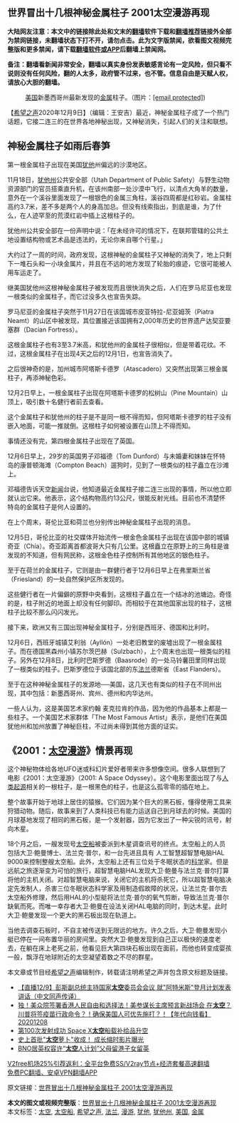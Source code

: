  <h2>世界冒出十几根神秘金属柱子 2001太空漫游再现</h2> <p class="notice"><b>大陆网友注意：本文中的链接除此处和文末的<a href="https://github.com/bannedbook/fanqiang" >翻墙</a>软件下载和<a href="https://github.com/killgcd/justmysocks/blob/master/README.md">翻墙推荐</a>链接外全部为禁网链接，未翻墙状态下打不开，请勿点击。此为文字版禁闻，欲看图文视频完整版和更多禁闻，请下载<a href="https://github.com/bannedbook/fanqiang">翻墙软件或APP</a>后翻墙上禁闻网。</p><p>备注：翻墙看新闻非常安全，翻墙以真实身份发表敏感言论有一定风险，但只看不说则没有任何风险，翻的人太多，政府管不过来，也不管。信息自由是天赋人权，请放心大胆的翻墙。</b></p>  <div class="entry"> <figure><figcaption><a href="https://www.bannedbook.org/bnews/tag/%e7%be%8e%e5%9b%bd/" class="st_tag internal_tag" rel="tag" title="标签 美国 下的日志">美国</a>新墨西哥州最新发现的<a href="https://www.bannedbook.org/bnews/tag/%E9%87%91%E5%B1%9E/" class="st_tag internal_tag" rel="tag" title="标签 金属 下的日志">金属</a>柱子。（图片：<a href="/cdn-cgi/l/email-protection" data-cfemail="c9bdbea0bdbdacbb8984a8b0a6bb82aca5a5acbb">[email&#160;protected]</a>)</figcaption></figure> <p>【<span class='wp_keywordlink_affiliate'><a href="https://www.soundofhope.org" title="希望之声" target="_blank">希望之声</a></span>2020年12月9日】（编辑：王安吉）最近，神秘金属柱子成了一个热门话题，它接二连三的在世界各地神秘出现，又神秘消失，引起人们的关注和联想。</p> <h2>神秘金属柱子如雨后春笋</h2> <p>第一根金属柱子出现在美国<a href="https://www.bannedbook.org/bnews/tag/%E7%8A%B9%E4%BB%96/" class="st_tag internal_tag" rel="tag" title="标签 犹他 下的日志">犹他</a>州偏远的沙漠地区。</p> <p></p> <p>11月18日，<a href="https://www.bannedbook.org/bnews/tag/%E7%8A%B9%E4%BB%96%E5%B7%9E/" class="st_tag internal_tag" rel="tag" title="标签 犹他州 下的日志">犹他州</a>公共安全部（Utah Department of Public Safety）与野生动物资源部门的官员搭乘直升机，在该州南部一处沙漠中飞行，以清点大角羊的数量，意外在一个溪谷里面发现了一根银色的金属三角柱，溪谷四周都是红砂岩。金属柱高约3.7米，差不多是两个人的身高加总。但没有线索指出，到底是谁，为了什么，在人迹罕至的荒漠红岩中插上这根柱子的。</p> <p>犹他州公共安全部在一份声明中说：「在未经许可的情况下，在联邦管辖的公共土地设置结构物或艺术品是违法的，无论你来自哪个行星。」</p> <p>大约过了一周的时间，政府发现，这根神秘的金属柱子又神秘的消失了，地上只剩下一堆石头和一小块金属片，并且在不远的地方发现了轮胎的痕迹，它很可能被人用车运走了。</p> <p>继美国犹他州这根神秘金属柱子被发现而且很快消失之后，人们在罗马尼亚也发现一根类似的金属柱子，而它过没多久也宣告失踪。</p> <p></p> <p>罗马尼亚的金属柱子突然于11月27日在该国城市皮亚特拉-尼亚姆茨（Piatra Neamt）的山区中被发现，其位置接近该国拥有2,000年历史的世界遗产达契亚要塞群（Dacian Fortress）。</p>  <p>这根金属柱子也有3至3.7米高，和犹他州的金属柱子很相似，但是带着花纹。不过，这根金属柱子在出现4天之后的12月1日，也宣告消失了。</p> <p>之后很神奇的是，加州城市阿塔斯卡德罗（Atascadero）又突然出现第三根金属柱子，再添神秘色彩。</p> <p></p> <p>12月2日早上，一根金属柱子出现在阿塔斯卡德罗的松树山（Pine Mountain）山顶上，吸引数十名健行者前去查看。</p> <p>这个金属柱子和犹他州的柱子是不是同一根不得而知，但阿塔斯卡德罗的柱子没有嵌入地面，可能一推就倒。这根柱子如何被设置在山顶上不得而知。</p> <p>事情还没有完，第四根金属柱子出现在了英国。</p> <p></p> <p>12月6日早上，29岁的英国男子邓福德（Tom Dunford）与未婚妻和妹妹在怀特岛的康普顿海滩（Compton Beach）遛狗时，见到了一根类似的柱子矗立在沙滩上。</p> <p>邓福德告诉天空<span class='wp_keywordlink_affiliate'><a href="https://www.bannedbook.org/" title="新闻">新闻</a></span>台说，他知道最近金属柱子接二连三出现的事情，所以他立即就认出它来。他表示，这个结构物高约13公尺，很能反射光线。目前也不清楚怀特岛的金属柱子是何人设置的。</p>  <p>在上个周末，哥伦比亚和荷兰也分别传出神秘金属柱子出现的消息。</p> <p></p> <p>12月5日，哥伦比亚的社交媒体开始流传一根金色金属柱子出现在该国中部的城镇奇亚（Chía）。奇亚距离首都波哥大只有几公里。这根矗立在原野上的三角柱是谁发现的不知道，但有网民称，这根金色柱子控制所有其他地区的银色柱子。</p> <p>至于在荷兰的金属柱子，它则是由一群健行者于12月6日早上在弗里斯兰省（Friesland）的一处自然保护区所发现的。</p> <p>这些健行者在一片偏僻的原野中央看到，这根柱子矗立在一个结冰的池塘边。奇怪的是，柱子附近的地面上却没有任何脚印。而相较于在其他国家出现的柱子，这根柱子比较不那么闪闪发光。</p> <p></p> <p>接下来，欧洲又有三国出现神秘金属柱子，分别是西班牙、德国和比利时。</p> <p></p> <p>12月6日，西班牙城镇艾利翁（Ayllón）一处老旧教堂的废墟出现了一根金属柱子。而在德国黑森州小镇苏尔茨巴赫（Sulzbach），上个周末也出现一根类似的柱子。另外在12月8日，比利时巴斯罗德（Baasrode）的一处马铃薯田里同样出现了一根类似的柱子。巴斯罗德位于该国北部的东<a href="https://www.bannedbook.org/bnews/tag/%E6%B3%95%E5%85%B0/" class="st_tag internal_tag" rel="tag" title="标签 法兰 下的日志">法兰</a>德斯省（East Flanders）。</p>  <p>至于在这种神秘金属柱子的发源地──美国，这几天也有类似的柱子在不同州出现，其中包括：新墨西哥州、宾州、德州和内华达州。</p> <p></p> <p>一些人认为，这是美国艺术家约翰 麦克拉肯的作品，因为他的作品基本上都是一些柱子。一个美国艺术家群体「The Most Famous Artist」表示，是他们在美国犹他州和加州放置了神秘巨柱，不过尚未得到其他方面的证实。</p> <h2>《2001：<a href="https://www.bannedbook.org/bnews/tag/%e5%a4%aa%e7%a9%ba/" class="st_tag internal_tag" rel="tag" title="标签 太空 下的日志">太空</a><a href="https://www.bannedbook.org/bnews/tag/%E6%BC%AB%E6%B8%B8/" class="st_tag internal_tag" rel="tag" title="标签 漫游 下的日志">漫游</a>》情景再现</h2> <p>这个神秘物体给各地UFO迷或科幻片爱好者带来许多想像空间。很多人联想到了电影《2001：太空漫游》（2001: A Space Odyssey）。这个电影里面出现了与<span class='wp_keywordlink'><a href="https://www.bannedbook.org/forum11/topic360.html" title="禁片：神秘的人类起源" target="_blank">人类起源</a></span>相关的一根柱子，是一根黑色的柱子，也是这么孤零零的插在地上。</p> <p></p> <p>整个故事开始于地球上居住的猿猴。它们因为某个巨大的黑石板，懂得使用工具来狩猎动物。随后，故事来到了人类科技已有能力运送自己到月球去的时候。美国的月球基地发现了相同的黑石板，是一个发射器，因为它发出了一种尖锐的讯号，射向木星。</p> <p>18个月之后，一艘发现号<a href="https://www.bannedbook.org/bnews/tag/%E5%A4%AA%E7%A9%BA%E8%88%B9/" class="st_tag internal_tag" rel="tag" title="标签 太空船 下的日志">太空船</a>被委派到木星调查讯号的终点。太空船上的人员包括大卫·鲍曼博士、法兰克·普尔，和一台先进且具有 人工智慧超智慧电脑HAL 9000来控制整艘太空船。此外，太空船上还有三位处于冬眠状态的<span class='wp_keywordlink'><a href="https://www.bannedbook.org/forum11/topic309.html" title="禁片：“科学”的棍子" target="_blank">科学</a></span>家。但是远航之旅逐渐变为可怕的旅行，超智慧电脑HAL发现大卫·鲍曼与法兰克·普尔打算将他的主机关闭。对超智慧电脑来说，关闭它的主机将杀死它，所以超智慧电脑决定先发制人，杀害三位冬眠状态科学家及用制造假故障的状况，让法兰克·普尔去太空船外修理，然后用HAL的小型艇将法兰克·普尔的氧气剪断，导致法兰克·普尔缺氧而死。而唯一幸存者大卫·鲍曼在设法关闭HAL电脑的同时，到达木星。此时大卫·鲍曼发现一个更大的黑石板出现在轨道上。</p> <p>当他去调查石板时，不自主被传送到无限远的地方。许久之后，大卫·鲍曼发现小艇已停在一间布置华丽的房间里。突然大卫·鲍曼发现到自己正以极快的速度老去，在躺在床上老死之前，他看见巨大第四块石板出现在面前，而他也转变成婴孩一般，飘浮在地球附近的太空凝望着数之不尽的群星。</p> <p>本文章或节目经<a href="https://www.bannedbook.org/bnews/tag/%e5%b8%8c%e6%9c%9b%e4%b9%8b%e5%a3%b0/" class="st_tag internal_tag" rel="tag" title="标签 希望之声 下的日志">希望之声</a>编辑制作，转载请注明希望之声并包含原文标题及链接。</p>  <ul class='op-related-articles' title='相关阅读'> <li><a href='https://www.bannedbook.org/bnews/bannedvideo/20201210/1444920.html' target='_blank'>【直播12/9】彭斯副总统主持国家<b>太空</b>委员会会议 就"阿特米斯"登月计划发表讲话（中文同声传译）</a></li> <li><a href='https://www.bannedbook.org/bnews/taiwannews/20201208/1444258.html' target='_blank'>独！美众院签署香港人民自由和选择法！美参谋长主席预言新战场会 在<b>太空</b>？川普将签疫苗行政命令？！确保美国人可优先施打？！【年代向钱看】20201208</a></li> <li><a href='https://www.bannedbook.org/bnews/baitai/20201208/1444192.html' target='_blank'>第100次发射成功 Space X<b>太空</b>船载补给品升空</a></li> <li><a href='https://www.bannedbook.org/bnews/cnnews/20201208/1443838.html' target='_blank'>史上首批"<b>太空</b>萝卜"收成！ 成长缩时影片曝光</a></li> <li><a href='https://www.bannedbook.org/bnews/cnnews/hknews/20201206/1443081.html' target='_blank'>BNO居英权容许“<b>太空</b>人计划”父母留港子女留英</a></li> </ul> <p class="texttj"> <a href="https://www.bannedbook.org/forum23/topic22702.html" target="_blank">V2free机场25%引荐返利：全平台免费SS/V2ray节点+经济套餐高速翻墙</a><br/> <a href="https://github.com/bannedbook/fanqiang/wiki/%E7%A6%81%E9%97%BB%E7%BD%91%E5%AE%89%E5%8D%93%E7%BF%BB%E5%A2%99%E6%96%B0%E9%97%BBAPP" target="_blank">免费PC翻墙、安卓VPN翻墙APP</a></p><p>原文链接：<a class="src_link"  href="https://www.soundofhope.org/post/452002" target="_blank">世界冒出十几根神秘金属柱子 2001太空漫游再现</a></p><a name='sharetosocial'></a>       <div><b>本文的图文或视频完整版</b>：<a href='https://www.bannedbook.org/bnews/comments/20201210/1445072.html'>世界冒出十几根神秘金属柱子 2001太空漫游再现</a></div>  </div><!--END ENTRY--> <div class="postfooter"> <div>本文标签：<a href="https://www.bannedbook.org/bnews/tag/%e5%a4%aa%e7%a9%ba/" rel="tag">太空</a>, <a href="https://www.bannedbook.org/bnews/tag/%E5%A4%AA%E7%A9%BA%E8%88%B9/" rel="tag">太空船</a>, <a href="https://www.bannedbook.org/bnews/tag/%e5%b8%8c%e6%9c%9b%e4%b9%8b%e5%a3%b0/" rel="tag">希望之声</a>, <a href="https://www.bannedbook.org/bnews/tag/%E6%B3%95%E5%85%B0/" rel="tag">法兰</a>, <a href="https://www.bannedbook.org/bnews/tag/%E6%BC%AB%E6%B8%B8/" rel="tag">漫游</a>, <a href="https://www.bannedbook.org/bnews/tag/%E7%8A%B9%E4%BB%96/" rel="tag">犹他</a>, <a href="https://www.bannedbook.org/bnews/tag/%E7%8A%B9%E4%BB%96%E5%B7%9E/" rel="tag">犹他州</a>, <a href="https://www.bannedbook.org/bnews/tag/%e7%be%8e%e5%9b%bd/" rel="tag">美国</a>, <a href="https://www.bannedbook.org/bnews/tag/%E9%87%91%E5%B1%9E/" rel="tag">金属</a></div>  </div><!--END POSTFOOTER--> 
